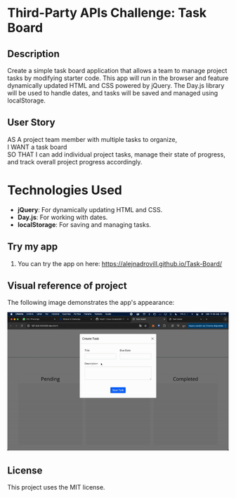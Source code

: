 # Third-Party APIs Challenge: Task Board

## Description

Create a simple task board application that allows a team to manage project tasks by modifying starter code. This app will run in the browser and feature dynamically updated HTML and CSS powered by jQuery. The Day.js library will be used to handle dates, and tasks will be saved and managed using localStorage.

## User Story

AS A project team member with multiple tasks to organize,  
I WANT a task board  
SO THAT I can add individual project tasks, manage their state of progress, and track overall project progress accordingly.

# Technologies Used

- **jQuery**: For dynamically updating HTML and CSS.
- **Day.js**: For working with dates.
- **localStorage**: For saving and managing tasks.

## Try my app

1. You can try the app on here: <https://alejnadrovill.github.io/Task-Board/>

## Visual reference of project

The following image demonstrates the app's appearance:

![](resources/demo.gif)

## License

This project uses the MIT license.
